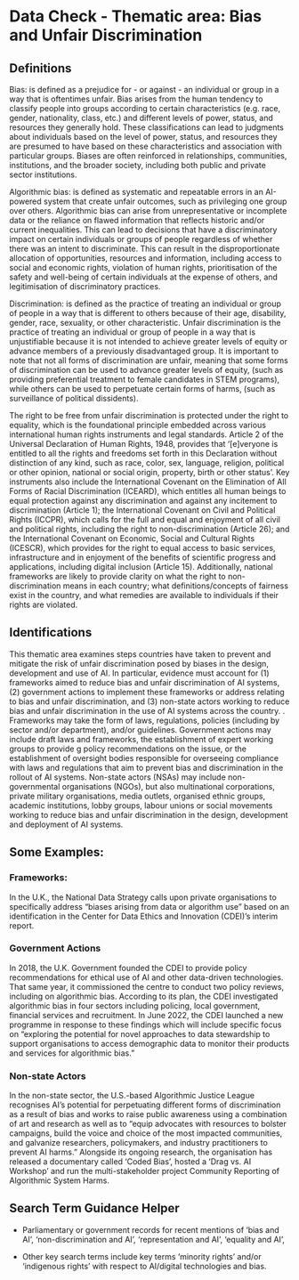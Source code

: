 
# Data Check - Thematic area: Bias and Unfair Discrimination

## Definitions

Bias: is defined as a prejudice for - or against - an individual or group in a way that is oftentimes unfair. Bias arises from the human tendency to classify people into groups according to certain characteristics (e.g. race, gender, nationality, class, etc.) and different levels of power, status, and resources they generally hold. These classifications can lead to judgments about individuals based on the level of power, status, and resources they are presumed to have based on these characteristics and association with particular groups. Biases are often reinforced in relationships, communities, institutions, and the broader society, including both public and private sector institutions.

Algorithmic bias: is defined as systematic and repeatable errors in an AI-powered system that create unfair outcomes, such as privileging one group over others. Algorithmic bias can arise from unrepresentative or incomplete data or the reliance on flawed information that reflects historic and/or current inequalities. This can lead to decisions that have a discriminatory impact on certain individuals or groups of people regardless of whether there was an intent to discriminate. This can result in the disproportionate allocation of opportunities, resources and information, including access to social and economic rights, violation of human rights, prioritisation of the safety and well-being of certain individuals at the expense of others, and legitimisation of discriminatory practices.

Discrimination: is defined as the practice of treating an individual or group of people in a way that is different to others because of their age, disability, gender, race, sexuality, or other characteristic. Unfair discrimination is the practice of treating an individual or group of people in a way that is unjustifiable because it is not intended to achieve greater levels of equity or advance members of a previously disadvantaged group. It is important to note that not all forms of discrimination are unfair, meaning that some forms of discrimination can be used to advance greater levels of equity, (such as providing preferential treatment to female candidates in STEM programs), while others can be used to perpetuate certain forms of harms, (such as surveillance of political dissidents).

The right to be free from unfair discrimination is protected under the right to equality, which is the foundational principle embedded across various international human rights instruments and legal standards. Article 2 of the Universal Declaration of Human Rights, 1948, provides that ‘[e]veryone is entitled to all the rights and freedoms set forth in this Declaration without distinction of any kind, such as race, color, sex, language, religion, political or other opinion, national or social origin, property, birth or other status’. Key instruments also include the International Covenant on the Elimination of All Forms of Racial Discrimination (ICEARD), which entitles all human beings to equal protection against any discrimination and against any incitement to discrimination (Article 1); the International Covenant on Civil and Political Rights (ICCPR), which calls for the full and equal and enjoyment of all civil and political rights, including the right to non-discrimination (Article 26); and the International Covenant on Economic, Social and Cultural Rights (ICESCR), which provides for the right to equal access to basic services, infrastructure and in enjoyment of the benefits of scientific progress and applications, including digital inclusion (Article 15). Additionally, national frameworks are likely to provide clarity on what the right to non-discrimination means in each country; what definitions/concepts of fairness exist in the country, and what remedies are available to individuals if their rights are violated.

## Identifications

This thematic area examines steps countries have taken to prevent and mitigate the risk of unfair discrimination posed by biases in the design, development and use of AI. In particular, evidence must account for (1) frameworks aimed to reduce bias and unfair discrimination of AI systems, (2) government actions to implement these frameworks or address relating to bias and unfair discrimination, and (3) non-state actors working to reduce bias and unfair discrimination in the use of AI systems across the country. .
Frameworks may take the form of laws, regulations, policies (including by sector and/or department), and/or guidelines. Government actions may include draft laws and frameworks, the establishment of expert working groups to provide g policy recommendations on the issue, or the establishment of oversight bodies responsible for overseeing compliance with laws and regulations that aim to prevent bias and discrimination in the rollout of AI systems. Non-state actors (NSAs) may include non-governmental organisations (NGOs), but also multinational corporations, private military organisations, media outlets, organised ethnic groups, academic institutions, lobby groups, labour unions or social movements working to reduce bias and unfair discrimination in the design, development and deployment of AI systems.


## Some Examples:

### Frameworks:

In the U.K., the National Data Strategy calls upon private organisations to specifically address “biases arising from data or algorithm use” based on an identification in the Center for Data Ethics and Innovation (CDEI)’s interim report.

### Government Actions

In 2018, the U.K. Government founded the CDEI to provide policy recommendations for ethical use of AI and other data-driven technologies. That same year, it commissioned the centre to conduct two policy reviews, including on algorithmic bias. According to its plan, the CDEI investigated algorithmic bias in four sectors including policing, local government, financial services and recruitment. In June 2022, the CDEI launched a new programme in response to these findings which will include specific focus on “exploring the potential for novel approaches to data stewardship to support organisations to access demographic data to monitor their products and services for algorithmic bias.”

### Non-state Actors

In the non-state sector, the U.S.-based Algorithmic Justice League recognises AI’s potential for perpetuating different forms of discrimination as a result of bias and works to raise public awareness using a combination of art and research as well as to “equip advocates with resources to bolster campaigns, build the voice and choice of the most impacted communities, and galvanize researchers, policymakers, and industry practitioners to prevent AI harms.” Alongside its ongoing research, the organisation has released a documentary called ‘Coded Bias’, hosted a ‘Drag vs. AI Workshop’ and run the multi-stakeholder project Community Reporting of Algorithmic System Harms.

## Search Term Guidance Helper

- Parliamentary or government records for recent mentions of ‘bias and AI’, ‘non-discrimination and AI’, ‘representation and AI’, ‘equality and AI’,

- Other key search terms include key terms ‘minority rights’ and/or ‘indigenous rights’ with respect to AI/digital technologies and bias.

